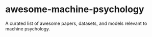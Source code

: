 # awesome-machine-psychology
A curated list of awesome papers, datasets, and models relevant to machine psychology.
